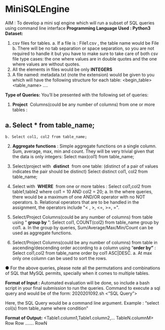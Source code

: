 # MiniSQLEngine

AIM : To develop a mini sql engine which will run a subset of SQL queries using command line interface
**Programming Language Used : Python3
Dataset:**

1. csv files for tables.
    a. If a file is : File1.csv , the table name would be File
    b. There will be no tab separation or space separation, so you are not required to handle it but you have to make sure to take care of both csv file type
       cases: the one where values are in double quotes and the one where values are without quotes.
2. All the elements in files would be only ​ **INTEGERS**
3. A file named: metadata.txt (note the extension) would be given to you which will have the following structure for each table:
       <begin_table>
       <table_name>
          <attribute1>
             ....
<attributeN>
<end_table>

**Type of Queries:** ​You’ll be presented with the following set of queries:
1. **Project** ​ Columns(could be any number of columns) from one or more tables :

## a. Select * from table_name;

```
b. Select col1, col2 from table_name;
```
2. **Aggregate functions** ​: Simple aggregate functions on a single column.
    Sum, average, max, min and count. They will be very trivial given that the data
    is only integers:
       Select max(col1) from table_name;


3. Select/project with ​ **distinct** ​ from one table: (distinct of a pair of values indicates
    the pair should be distinct)
       Select distinct col1, col2 from table_name;
4. Select with ​ **WHERE** ​ from one or more tables :
    Select col1,col2 from table1,table2 where col1 = 10 AND col2 = 20;
a. In the where queries, there would be a maximum of one AND/OR
operator with no NOT operators.
b. Relational operators that are to be handled in the assignment, the
operators include "< , >, <=, >=, =".
5. Select/Project Columns(could be any number of columns) from table using
    “​ **group by** ​”:
       Select col1, COUNT(col2) from table_name group by col1.
a. In the group by queries, Sum/Average/Max/Min/Count can be used as
aggregate functions.
6. Select/Project Columns(could be any number of columns) from table in
ascending/descending order according to a column using “​ **order by”** ​:
Select col1,col2 from table_name order by col1 ASC|DESC.
a. At max only one column can be used to sort the rows.


● For the above queries, please note all the permutations and combinations of SQL that MySQL permits, specially when it comes to multiple tables.

**Format of Input :**
Automated evaluation will be done, so include a bash script in your final submission to
run the queries. Command to execute a sql query and would be of the form:
2020201092.sh <“SQL Query”>

Here, the SQL Query would be a command line argument. Example :
“select col(s) from table_name where condition”


**Format of Output:**
<Table1.column1,Table1.column2,... TableN.columnM>
Row
Row
.......
RowN
